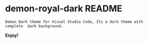 # demon-royal-dark README

    Demon Dark theme for Visual Studio Code, Its a dark theme with complete  dark background.

**Enjoy!**
